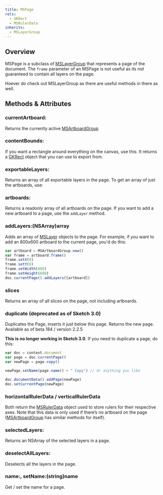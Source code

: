 ```yaml
---
title: MSPage
rels:
  - GKRect
  - MSRulerData
inherits:
  - MSLayerGroup
---
```


## Overview

MSPage is a subclass of [MSLayerGroup](/docs/MSLayerGroup/) that represents a page of the document.
The `frame` parameter of an MSPage is not useful as its not guaranteed to contain all layers on the page.

Hoever do check out MSLayerGroup as there are useful methods in there as well.

## Methods & Attributes

### currentArtboard:

Returns the currently active [MSArtboardGroup](/docs/MSArtboardGroup/)

### contentBounds:

If you want a rectangle around everything on the canvas, use this. It returns a [GKRect](/docs/GKRect) object that you can use to export from.

### exportableLayers:

Returns an array of all exportable layers in the page. To get an array of just the artboards, use:

### artboards:

Returns a readonly array of all artboards on the page. If you want to add a new artboard to a page, use the `addLayer` method.

### addLayers:(NSArray)array

Adds an array of [MSLayer](/docs/MSLayer) objects to the page. For example, if you want to add an 800x600 artboard to the current page, you'd do this:

```javascript
var artboard = MSArtboardGroup.new()
var frame = artboard.frame()
frame.setX(0)
frame.setY(0)
frame.setWidth(800)
frame.setHeight(600)
doc.currentPage().addLayers([artboard])
```

### slices

Returns an array of all slices on the page, not including artboards.

### duplicate (deprecated as of Sketch 3.0)

Duplicates the Page, inserts it just below this page. Returns the new page.
Available as of beta 184 / version 2.2.5

**This is no longer working in Sketch 3.0**. If you need to duplicate a page, do this:

```javascript
var doc = context.document
var page = doc.currentPage()
var newPage = page.copy()

newPage.setName(page.name() + " Copy") // Or anything you like

doc.documentData().addPage(newPage)
doc.setCurrentPage(newPage)
```

### horizontalRulerData / verticalRulerData

Both return the [MSRulerData](/docs/MSRulerData) object used to store rulers for their respective axes. Note that this data is only used if there’s no artboard on the page ([MSArtboardGroup](/docs/MSArtboardGroup) has similar methods for itself).

### selectedLayers:

Returns an NSArray of the selected layers in a page.

### deselectAllLayers:

Deselects all the layers in the page.

### name:, setName:(string)name

Get / set the name for a page.
